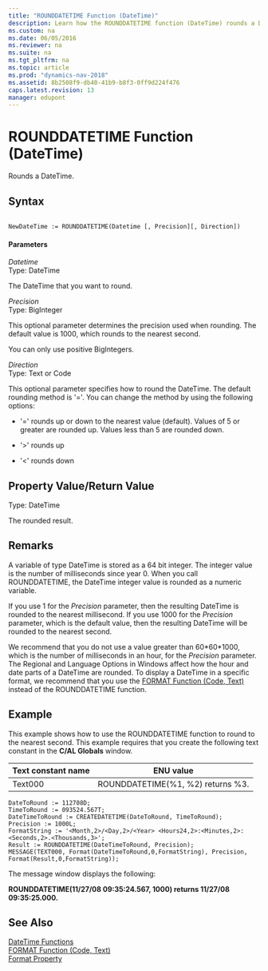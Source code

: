 ```yaml
---
title: "ROUNDDATETIME Function (DateTime)"
description: Learn how the ROUNDDATETIME function (DateTime) rounds a DateTime, as well as other details about the function, like its parameters and return value. 
ms.custom: na
ms.date: 06/05/2016
ms.reviewer: na
ms.suite: na
ms.tgt_pltfrm: na
ms.topic: article
ms.prod: "dynamics-nav-2018"
ms.assetid: 8b2508f9-db40-41b9-b8f3-0ff9d224f476
caps.latest.revision: 13
manager: edupont
---
```

# ROUNDDATETIME Function (DateTime)
Rounds a DateTime.  
  
## Syntax  
  
```  
  
NewDateTime := ROUNDDATETIME(Datetime [, Precision][, Direction])  
```  
  
#### Parameters  
 *Datetime*  
 Type: DateTime  
  
 The DateTime that you want to round.  
  
 *Precision*  
 Type: BigInteger  
  
 This optional parameter determines the precision used when rounding. The default value is 1000, which rounds to the nearest second.  
  
 You can only use positive BigIntegers.  
  
 *Direction*  
 Type: Text or Code  
  
 This optional parameter specifies how to round the DateTime. The default rounding method is '='. You can change the method by using the following options:  
  
-   '=' rounds up or down to the nearest value \(default\). Values of 5 or greater are rounded up. Values less than 5 are rounded down.  
  
-   '>' rounds up  
  
-   '\<' rounds down  
  
## Property Value/Return Value  
 Type: DateTime  
  
 The rounded result.  
  
## Remarks  
 A variable of type DateTime is stored as a 64 bit integer. The integer value is the number of milliseconds since year 0. When you call ROUNDDATETIME, the DateTime integer value is rounded as a numeric variable.  
  
 If you use 1 for the *Precision* parameter, then the resulting DateTime is rounded to the nearest millisecond. If you use 1000 for the *Precision* parameter, which is the default value, then the resulting DateTime will be rounded to the nearest second.  
  
 We recommend that you do not use a value greater than 60\*60\*1000, which is the number of milliseconds in an hour, for the *Precision* parameter. The Regional and Language Options in Windows affect how the hour and date parts of a DateTime are rounded. To display a DateTime in a specific format, we recommend that you use the [FORMAT Function \(Code, Text\)](FORMAT-Function--Code--Text-.md) instead of the ROUNDDATETIME function.  
  
## Example  
 This example shows how to use the ROUNDDATETIME function to round to the nearest second. This example requires that you create the following text constant in the **C/AL Globals** window.  
  
|Text constant name|ENU value|  
|------------------------|---------------|  
|Text000|ROUNDDATETIME\(%1, %2\) returns %3.|  
  
```  
DateToRound := 112708D;  
TimeToRound := 093524.567T;  
DateTimeToRound := CREATEDATETIME(DateToRound, TimeToRound);  
Precision := 1000L;  
FormatString := '<Month,2>/<Day,2>/<Year> <Hours24,2>:<Minutes,2>:<Seconds,2>.<Thousands,3>';  
Result := ROUNDDATETIME(DateTimeToRound, Precision);  
MESSAGE(TEXT000, Format(DateTimeToRound,0,FormatString), Precision, Format(Result,0,FormatString));  
```  
  
 The message window displays the following:  
  
 **ROUNDDATETIME\(11/27/08 09:35:24.567, 1000\) returns 11/27/08 09:35:25.000.**  
  
## See Also  
 [DateTime Functions](DateTime-Functions.md)   
 [FORMAT Function \(Code, Text\)](FORMAT-Function--Code--Text-.md)   
 [Format Property](Format-Property.md)